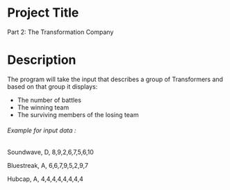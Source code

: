 # Project Title
Part 2: The Transformation Company

# Description
The program will take the input that describes a group of Transformers and based on that group it displays:
* The number of battles
* The winning team
* The surviving members of the losing team

###### Example for input data :
Soundwave, D, 8,9,2,6,7,5,6,10

Bluestreak, A, 6,6,7,9,5,2,9,7

Hubcap, A, 4,4,4,4,4,4,4,4
